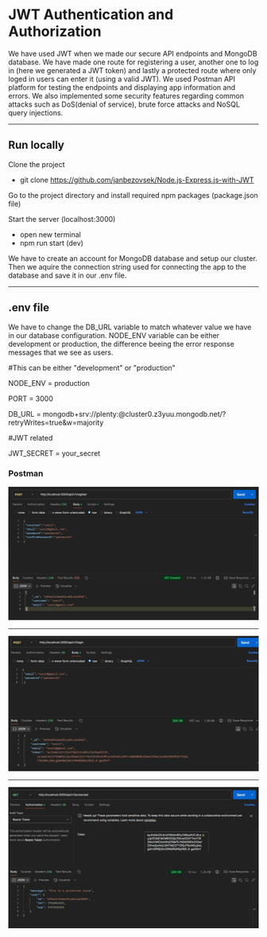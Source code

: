 # JWT Authentication and Authorization


We have used JWT when we made our secure API endpoints and MongoDB database. We have made one route for registering a user, another one to log in (here we generated a JWT token) and lastly a protected route where only loged in users can enter it (using a valid JWT). We used Postman API platform for testing the endpoints and displaying app information and errors. We also implemented some security features regarding common attacks such as DoS(denial of service), brute force attacks and NoSQL query injections.

---

## Run locally

Clone the project

- git clone https://github.com/janbezovsek/Node.js-Express.js-with-JWT

Go to the project directory and install required npm packages (package.json file)

Start the server (localhost:3000)

- open new terminal
- npm run start (dev)

We have to create an account for MongoDB database and setup our cluster. Then we aquire the connection string used for connecting the app to the database and save it in our .env file.

---

## .env file

We have to change the DB_URL variable to match whatever value we have in our database configuration. NODE_ENV variable can be either development or production, the difference beeing the error response messages that we see as users.

#This can be either "development" or "production"

NODE_ENV = production

PORT = 3000

DB_URL = mongodb+srv://plenty:@cluster0.z3yuu.mongodb.net/?retryWrites=true&w=majority

#JWT related

JWT_SECRET = your_secret


### Postman


![Alt text](src/images/JWT1.jpg)

---

![Alt text](src/images/JWT2.jpg)

---

![Alt text](src/images/JWT3.jpg)



